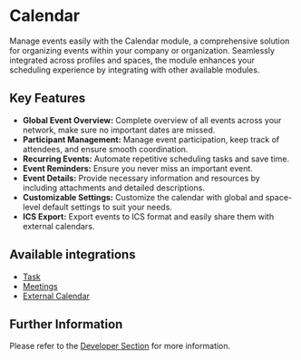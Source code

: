 # Calendar

Manage events easily with the Calendar module, a comprehensive solution for organizing events within your company or organization. Seamlessly integrated across profiles and spaces, the module enhances your scheduling experience by integrating with other available modules.

## Key Features

- **Global Event Overview:** Complete overview of all events across your network, make sure no important dates are missed.
- **Participant Management:** Manage event participation, keep track of attendees, and ensure smooth coordination.
- **Recurring Events:** Automate repetitive scheduling tasks and save time.
- **Event Reminders:** Ensure you never miss an important event.
- **Event Details:** Provide necessary information and resources by including attachments and detailed descriptions.
- **Customizable Settings:** Customize the calendar with global and space-level default settings to suit your needs.
- **ICS Export:** Export events to ICS format and easily share them with external calendars.

## Available integrations

 - [Task](https://marketplace.humhub.com/module/tasks/description)
 - [Meetings](https://marketplace.humhub.com/module/meeting/description)
 - [External Calendar](https://marketplace.humhub.com/module/external_calendar/description)
 
## Further Information

Please refer to the [Developer Section](DEVELOPER.md) for more information.
